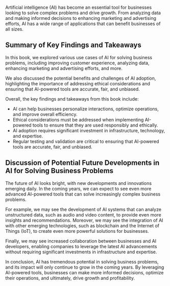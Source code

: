 
Artificial intelligence (AI) has become an essential tool for businesses looking to solve complex problems and drive growth. From analyzing data and making informed decisions to enhancing marketing and advertising efforts, AI has a wide range of applications that can benefit businesses of all sizes.

Summary of Key Findings and Takeaways
-------------------------------------

In this book, we explored various use cases of AI for solving business problems, including improving customer experience, analyzing data, enhancing marketing and advertising efforts, and more.

We also discussed the potential benefits and challenges of AI adoption, highlighting the importance of addressing ethical considerations and ensuring that AI-powered tools are accurate, fair, and unbiased.

Overall, the key findings and takeaways from this book include:

* AI can help businesses personalize interactions, optimize operations, and improve overall efficiency.
* Ethical considerations must be addressed when implementing AI-powered tools to ensure that they are used responsibly and ethically.
* AI adoption requires significant investment in infrastructure, technology, and expertise.
* Regular testing and validation are critical to ensuring that AI-powered tools are accurate, fair, and unbiased.

Discussion of Potential Future Developments in AI for Solving Business Problems
-------------------------------------------------------------------------------

The future of AI looks bright, with new developments and innovations emerging daily. In the coming years, we can expect to see even more advanced AI-powered tools that can solve increasingly complex business problems.

For example, we may see the development of AI systems that can analyze unstructured data, such as audio and video content, to provide even more insights and recommendations. Moreover, we may see the integration of AI with other emerging technologies, such as blockchain and the Internet of Things (IoT), to create even more powerful solutions for businesses.

Finally, we may see increased collaboration between businesses and AI developers, enabling companies to leverage the latest AI advancements without requiring significant investments in infrastructure and expertise.

In conclusion, AI has tremendous potential in solving business problems, and its impact will only continue to grow in the coming years. By leveraging AI-powered tools, businesses can make more informed decisions, optimize their operations, and ultimately, drive growth and profitability.
